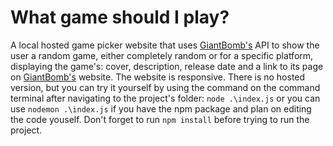 # What game should I play?

A local hosted game picker website that uses [GiantBomb's](https://www.giantbomb.com/) API to show the user a random game, either completely random or for a specific platform, displaying the game's: cover, description, release date and a link to its page on [GiantBomb's](https://www.giantbomb.com/) website. The website is responsive. There is no hosted version, but you can try it yourself by using the command on the command terminal after navigating to the project's folder: `node .\index.js` or you can use `nodemon .\index.js` if you have the npm package and plan on editing the code youself. Don't forget to run `npm install` before trying to run the project.
